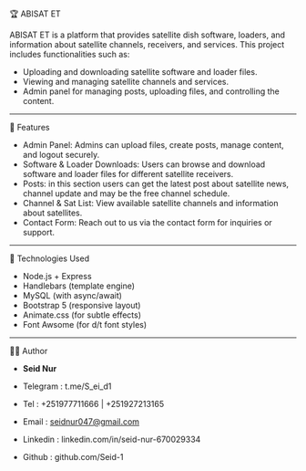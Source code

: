 🏆 ABISAT ET

 ABISAT ET is a platform that provides satellite dish software, loaders, and information about satellite channels, receivers, and services. This project includes functionalities such as:

- Uploading and downloading satellite software and loader files.
- Viewing and managing satellite channels and services.
- Admin panel for managing posts, uploading files, and controlling the content.

---

🔧 Features

- Admin Panel: Admins can upload files, create posts, manage content, and logout securely.
- Software & Loader Downloads: Users can browse and download software and loader files for different satellite receivers.
- Posts: in this section users can get the latest post about satellite news, channel update and may be the free channel schedule.
- Channel & Sat List: View available satellite channels and information about satellites.
- Contact Form: Reach out to us via the contact form for inquiries or support.

---

🚀 Technologies Used

- Node.js + Express
- Handlebars (template engine)
- MySQL (with async/await)
- Bootstrap 5 (responsive layout)
- Animate.css (for subtle effects)
- Font Awsome (for d/t font styles)

---

🧑‍💻 Author

- **Seid Nur**

- Telegram : t.me/S_ei_d1

- Tel : +251977711666 | +251927213165

- Email : seidnur047@gmail.com

- Linkedin : linkedin.com/in/seid-nur-670029334

- Github : github.com/Seid-1


